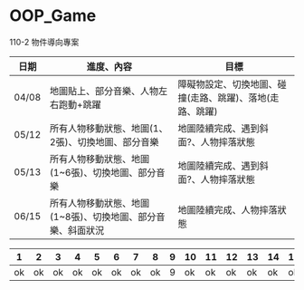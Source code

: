 # OOP_Game
110-2 物件導向專案

|日期|進度、內容|目標|
| ---- | ---- | ---- |
|04/08|地圖貼上、部分音樂、人物左右跑動+跳躍|障礙物設定、切換地圖、碰撞(走路、跳躍)、落地(走路、跳躍)|
|05/12|所有人物移動狀態、地圖(1、2張)、切換地圖、部分音樂|地圖陸續完成、遇到斜面?、人物摔落狀態|
|05/13|所有人物移動狀態、地圖(1~6張)、切換地圖、部分音樂|地圖陸續完成、遇到斜面?、人物摔落狀態|
|06/15|所有人物移動狀態、地圖(1~8張)、切換地圖、部分音樂、斜面狀況|地圖陸續完成、人物摔落狀態|

   
   
|1|2|3|4|5|6|7|8|9|10|11|12|13|14|15|16|17|18|19|20|21|22|23|24|25|26|27|28|29|30|31|32|33|34|35|36|37|38|39|40|41|42|43|
| ---- | ---- | ---- | ---- | ---- | ---- | ---- | ---- | ---- | ---- | ---- | ---- | ---- | ---- | ---- | ---- | ---- | ---- | ---- | ---- | ---- | ---- | ---- | ---- | ---- | ---- | ---- | ---- | ---- | ---- | ---- | ---- | ---- | ---- | ---- | ---- | ---- | ---- | ---- | ---- | ---- | ---- | ---- |
|ok|ok|ok|ok|ok|ok|ok|ok|9|ok|ok|ok|ok|ok|ok|ok|ok|ok|ok|ok|ok|ok|ok|ok|ok|ok|ok|ok|ok|ok|31|32|33|34|35|36|37|38|39|40|41|ok|ok|
